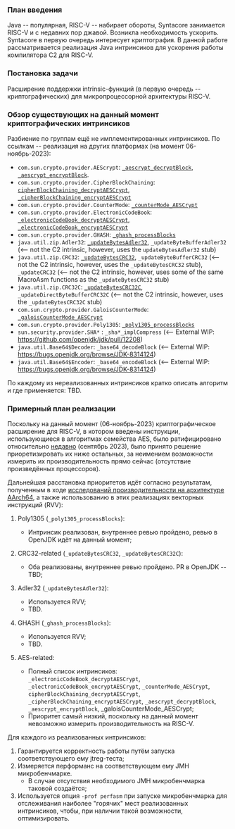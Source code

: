 ### План введения
Java -- популярная, RISC-V -- набирает обороты, Syntacore занимается RISC-V и с недавних пор джавой. Возникла необходимость ускорить. Syntacore в первую очередь интересует криптография. В данной работе рассматривается реализация Java интринсиков для ускорения работы компилятора C2 для RISC-V.

### Постановка задачи
Расширение поддержки intrinsic-функций (в первую очередь -- криптографических) для микропроцессорной архитектуры RISC-V.

### Обзор существующих на данный момент криптографических интринсиков
Разбиение по группам ещё не имплементированных интринсиков. По ссылкам -- реализация на других платформах (на момент 06-ноябрь-2023):
- `com.sun.crypto.provider.AEScrypt`: [`_aescrypt_decryptBlock`](https://github.com/openjdk/jdk/blob/master/src/hotspot/cpu/aarch64/stubGenerator_aarch64.cpp#L2710), [`_aescrypt_encryptBlock`](https://github.com/openjdk/jdk/blob/master/src/hotspot/cpu/aarch64/stubGenerator_aarch64.cpp#L2678).
- `com.sun.crypto.provider.CipherBlockChaining`: [`cipherBlockChaining_decryptAESCrypt`](https://github.com/openjdk/jdk/blob/master/src/hotspot/cpu/aarch64/stubGenerator_aarch64.cpp#L2852), [`_cipherBlockChaining_encryptAESCrypt`](https://github.com/openjdk/jdk/blob/master/src/hotspot/cpu/aarch64/stubGenerator_aarch64.cpp#L2748)
- `com.sun.crypto.provider.CounterMode`: [`_counterMode_AESCrypt`](https://github.com/openjdk/jdk/blob/master/src/hotspot/cpu/aarch64/stubGenerator_aarch64.cpp#L2980)
- `com.sun.crypto.provider.ElectronicCodeBook`: [`_electronicCodeBook_decryptAESCrypt`](https://github.com/openjdk/jdk/blob/master/src/hotspot/cpu/x86/stubGenerator_x86_64_aes.cpp#1533), [`_electronicCodeBook_encryptAESCrypt`](https://github.com/openjdk/jdk/blob/master/src/hotspot/cpu/x86/stubGenerator_x86_64_aes.cpp#1513)
- `com.sun.crypto.provider.GHASH`: [`_ghash_processBlocks`](https://github.com/openjdk/jdk/blob/master/src/hotspot/cpu/aarch64/stubGenerator_aarch64.cpp#L6164)
- `java.util.zip.Adler32`: [`_updateBytesAdler32`](https://github.com/openjdk/jdk/blob/master/src/hotspot/cpu/aarch64/stubGenerator_aarch64.cpp#4415), `_updateByteBufferAdler32` (<-- not the C2 intrinsic, however, uses the `updateBytesAdler32` stub)
- `java.util.zip.CRC32`: [`_updateBytesCRC32`](https://github.com/openjdk/jdk/blob/master/src/hotspot/cpu/aarch64/stubGenerator_aarch64.cpp#L4208), `_updateByteBufferCRC32` (<-- not the C2 intrinsic, however, uses the `_updateBytesCRC32` stub), `_updateCRC32` (<-- not the C2 intrinsic, however, uses some of the same MacroAsm functions as the `_updateBytesCRC32` stub)
- `java.util.zip.CRC32С`: [`_updateBytesCRC32C`](https://github.com/openjdk/jdk/blob/master/src/hotspot/cpu/aarch64/stubGenerator_aarch64.cpp#L4375), `_updateDirectByteBufferCRC32C` (<-- not the C2 intrinsic, however, uses the `_updateBytesCRC32C` stub)
- `com.sun.crypto.provider.GaloisCounterMode`: [`_galoisCounterMode_AESCrypt`](https://github.com/openjdk/jdk/blob/master/src/hotspot/cpu/aarch64/stubGenerator_aarch64.cpp#L3241)
- `com.sun.crypto.provider.Poly1305`: [`_poly1305_processBlocks`](https://github.com/openjdk/jdk/blob/master/src/hotspot/cpu/aarch64/stubGenerator_aarch64.cpp#L7123)
- `sun.security.provider.SHA*` : `_sha*_implCompress` (<-- External WIP: https://github.com/openjdk/jdk/pull/12208)
- `java.util.Base64$Decoder`: `_base64_decodeBlock` (<-- External WIP: https://bugs.openjdk.org/browse/JDK-8314124)
- `java.util.Base64$Encoder`: `_base64_encodeBlock` (<-- External WIP: https://bugs.openjdk.org/browse/JDK-8314124)

По каждому из нереализованных интринсиков кратко описать алгоритм и где применяется: TBD.

### Примерный план реализации 
Поскольку на данный момент (06-ноябрь-2023) криптографическое расширение для RISC-V, в котором введены инструкции, использующиеся в алгоритмах семейства AES, было ратифицировано относительно [недавно](https://wiki.riscv.org/display/HOME/Recently+Ratified+Extensions) (сентябрь 2023), было принято решение приоретизировать их ниже остальных, за неимением возможности измерить их производительность прямо сейчас (отсутствие произведённых процессоров).

Дальнейшая расстановка приоритетов идёт согласно результатам, полученным в ходе [исследований производительности на архитектуре AArch64](https://github.com/ArsenyBochkarev/OpenJDK-RISCV-Intrinsics/blob/main/docs/benchmarks/micro/cpu/aarch64/crypto_intrinsics_performance_overview.md), а также использованию в этих реализациях векторных инструкций (RVV):

1. Poly1305 (`_poly1305_processBlocks`):
    - Интринсик реализован, внутреннее ревью пройдено, ревью в OpenJDK идёт на данный момент;

2. CRC32-related (`_updateBytesCRC32`, `_updateBytesCRC32C`):
    - Оба реализованы, внутреннее ревью пройдено. PR в OpenJDK -- TBD;

3. Adler32 (`_updateBytesAdler32`):
    - Используется RVV;
    - TBD.

4. GHASH (`_ghash_processBlocks`):
    - Используется RVV;
    - TBD.

5. AES-related:
    - Полный список интринсиков: `_electronicCodeBook_decryptAESCrypt`, `_electronicCodeBook_encryptAESCrypt`, `_counterMode_AESCrypt`, `cipherBlockChaining_decryptAESCrypt`, `_cipherBlockChaining_encryptAESCrypt`, `_aescrypt_decryptBlock`, `_aescrypt_encryptBlock`, _galoisCounterMode_AESCrypt;
    - Приоритет самый низкий, поскольку на данный момент невозможно измерить производительность на RISC-V.

Для каждого из реализованных интринсиков:
1. Гарантируется корректность работы путём запуска соответствующего ему jtreg-теста;
2. Измеряется перформанс на соответствующем ему JMH микробенчмарке.
    - В случае отсутствия необходимого JMH микробенчмарка таковой создаётся;
3. Используется опция `-prof perfasm` при запуске микробенчмарка для отслеживания наиболее "горячих" мест реализованных интринсиков, чтобы, при наличии такой возможности, оптимизировать.
